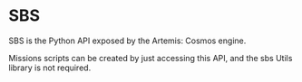 # SBS

SBS is the Python API exposed by the Artemis: Cosmos engine.

Missions scripts can be created by just accessing this API, and the sbs Utils library is not required.

